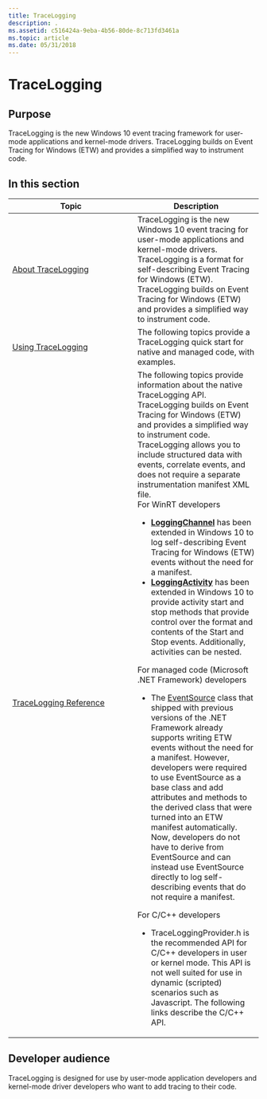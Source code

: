 ```yaml
---
title: TraceLogging
description: .
ms.assetid: c516424a-9eba-4b56-80de-8c713fd3461a
ms.topic: article
ms.date: 05/31/2018
---
```


# TraceLogging

## Purpose

TraceLogging is the new Windows 10 event tracing framework for user-mode applications and kernel-mode drivers. TraceLogging builds on Event Tracing for Windows (ETW) and provides a simplified way to instrument code.

## In this section



<table>
<colgroup>
<col style="width: 50%" />
<col style="width: 50%" />
</colgroup>
<thead>
<tr class="header">
<th>Topic</th>
<th>Description</th>
</tr>
</thead>
<tbody>
<tr class="odd">
<td><a href="trace-logging-about.md">About TraceLogging</a><br/></td>
<td>TraceLogging is the new Windows 10 event tracing for user-mode applications and kernel-mode drivers. TraceLogging is a format for self-describing Event Tracing for Windows (ETW). TraceLogging builds on Event Tracing for Windows (ETW) and provides a simplified way to instrument code.<br/></td>
</tr>
<tr class="even">
<td><a href="tracelogging-using-tracelogging.md">Using TraceLogging</a><br/></td>
<td>The following topics provide a TraceLogging quick start for native and managed code, with examples.<br/></td>
</tr>
<tr class="odd">
<td><a href="trace-logging-reference.md">TraceLogging Reference</a><br/></td>
<td>The following topics provide information about the native TraceLogging API.<br/> TraceLogging builds on Event Tracing for Windows (ETW) and provides a simplified way to instrument code. TraceLogging allows you to include structured data with events, correlate events, and does not require a separate instrumentation manifest XML file.<br/> <span class="underline">For WinRT developers</span><br/>
<ul>
<li><a href="https://docs.microsoft.com/uwp/api/Windows.Foundation.Diagnostics.LoggingChannel"><strong>LoggingChannel</strong></a> has been extended in Windows 10 to log self-describing Event Tracing for Windows (ETW) events without the need for a manifest.</li>
<li><a href="/windows/win32/api/traceloggingactivity/nl-traceloggingactivity-traceloggingactivity"><strong>LoggingActivity</strong></a> has been extended in Windows 10 to provide activity start and stop methods that provide control over the format and contents of the Start and Stop events. Additionally, activities can be nested.</li>
</ul>
<span class="underline">For managed code (Microsoft .NET Framework) developers</span><br/>
<ul>
<li>The <a href="/dotnet/api/system.diagnostics.tracing.eventsource">EventSource</a> class that shipped with previous versions of the .NET Framework already supports writing ETW events without the need for a manifest. However, developers were required to use EventSource as a base class and add attributes and methods to the derived class that were turned into an ETW manifest automatically. Now, developers do not have to derive from EventSource and can instead use EventSource directly to log self-describing events that do not require a manifest.</li>
</ul>
<span class="underline">For C/C++ developers</span><br/>
<ul>
<li>TraceLoggingProvider.h is the recommended API for C/C++ developers in user or kernel mode. This API is not well suited for use in dynamic (scripted) scenarios such as Javascript. The following links describe the C/C++ API.</li>
</ul></td>
</tr>
</tbody>
</table>



 

## Developer audience

TraceLogging is designed for use by user-mode application developers and kernel-mode driver developers who want to add tracing to their code.

 

